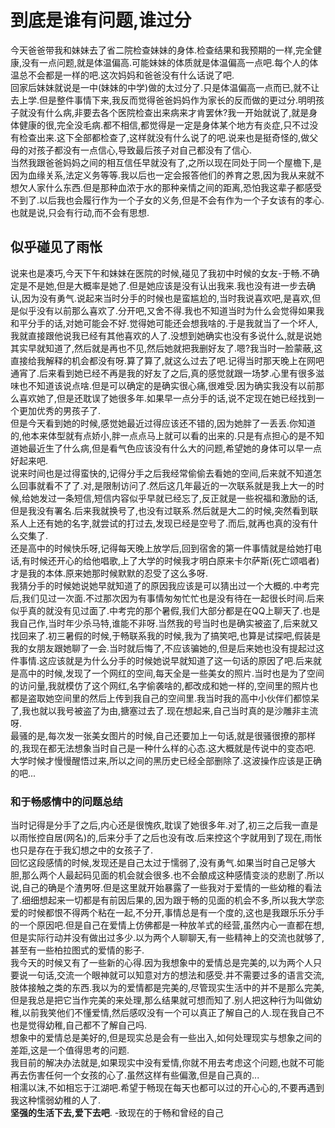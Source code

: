 # 到底是谁有问题,谁过分

今天爸爸带我和妹妹去了省二院检查妹妹的身体.检查结果和我预期的一样,完全健康,没有一点问题,就是体温偏高.可能妹妹的体质就是体温偏高一点吧.每个人的体温总不会都是一样的吧.这次妈妈和爸爸没有什么话说了吧.  
回家后妹妹就说是一中(妹妹的中学)做的太过分了.只是体温偏高一点而已,就不让去上学.但是整件事情下来,我反而觉得爸爸妈妈作为家长的反而做的更过分.明明孩子就没有什么病,非要去各个医院检查出来病来才肯罢休?我一开始就说了,就是身体健康的很,完全没毛病.都不相信,都觉得是一定是身体某个地方有炎症,只不过没有检查出来.这下全部都检查了,这样就没有什么说了的吧.说来也是挺奇怪的,做父母的对孩子都没有一点信心,导致最后孩子对自己都没有了信心.  
当然我跟爸爸妈妈之间的相互信任早就没有了,之所以现在同处于同一个屋檐下,是因为血缘关系,法定义务等等.我以后也一定会报答他们的养育之恩,因为我从来就不想欠人家什么东西.但是那种血浓于水的那种亲情之间的距离,恐怕我这辈子都感受不到了.以后我也会履行作为一个子女的义务,但是不会有作为一个子女该有的孝心.也就是说,只会有行动,而不会有思想.

## 似乎碰见了雨怅

说来也是凑巧,今天下午和妹妹在医院的时候,碰见了我初中时候的女友-于畅.不确定是不是她,但是大概率是她了.但是她应该是没有认出我来.我也没有进一步去确认,因为没有勇气.说起来当时分手的时候也是蛮尴尬的,当时我说喜欢吧,是喜欢,但是似乎没有以前那么喜欢了.分开吧,又舍不得.我也不知道当时为什么会觉得如果我和平分手的话,对她可能会不好.觉得她可能还会想我啥的.于是我就当了一个坏人,我就直接跟他说我已经有其他喜欢的人了.没想到她确实也没有多说什么,就是说她其实早就知道了,然后就是再也不见,然后她就把我删好友了.嗯?我当时一脸蒙蔽,这直接给我解释的机会都没有呀.算了算了,就这么过去了吧.记得当时那天晚上在网吧通宵了.后来看到她已经不再是我的好友了之后,真的感觉就跟一场梦.心里有很多滋味也不知道该说点啥.但是可以确定的是确实很心痛,很难受.因为确实我没有以前那么喜欢她了,但是还耽误了她很多年.如果早一点分手的话,说不定现在她已经找到一个更加优秀的男孩子了.  
但是今天看到她的时候,感觉她最近过得应该还不错的,因为她胖了一丢丢.你知道的,他本来体型就有点娇小,胖一点点马上就可以看的出来的.只是有点担心的是不知道她最近生了什么病,但是看气色应该没有什么大的问题,希望她的身体可以早一点好起来吧.  
说来时间也是过得蛮快的,记得分手之后我经常偷偷去看她的空间,后来就不知道怎么回事就看不了了.对,是限制访问了.然后这几年最近的一次联系就是我上大一的时候,给她发过一条短信,短信内容似乎早就已经忘了,反正就是一些祝福和激励的话,但是我没有署名.后来我就换号了,也没有过联系.然后就是大二的时候,突然看到联系人上还有她的名字,就尝试的打过去,发现已经是空号了.而后,就再也真的没有什么交集了.  
还是高中的时候快乐呀,记得每天晚上放学后,回到宿舍的第一件事情就是给她打电话,有时候还开心的给他唱歌,上了大学的时候我才明白原来卡尔萨斯(死亡颂唱者)才是我的本体.原来她那时候默默的忍受了这么多呀.  
我猜分手的时候她说她早就知道了的原因我应该是可以猜出过一个大概的.中考完后,我们见过一次面.不过那次因为有事情匆匆忙忙也是没有待在一起很长时间.后来似乎真的就没有见过面了.中考完的那个暑假,我们大部分都是在QQ上聊天了.也是我自己作,当时年少杀马特,谁能不非呀.当然我的号当时也是确实被盗了,后来就又找回来了.初三暑假的时候,于畅联系我的时候,我为了搞笑吧,也算是试探吧,假装是我的女朋友跟她聊了一会.当时就后悔了,不应该骗她的,但是后来她也没有提起过这件事情.这应该就是为什么分手的时候她说早就知道了这一句话的原因了吧.后来就是高中的时候,发现了一个网红的空间,每天全是一些美女的照片.当时也是为了空间的访问量,我就模仿了这个网红,名字偷袭啥的,都改成和她一样的,空间里的照片也都是盗取她空间里的然后上传到我自己的空间里.我当时我的高中小伙伴们都惊呆了,我也就以我号被盗了为由,搪塞过去了.现在想起来,自己当时真的是沙雕非主流呀.  
最骚的是,每次发一张美女图片的时候,自己还要加上一句话,就是很骚很撩的那样的,我现在都无法想象当时自己是一种什么样的心态.这大概就是传说中的变态吧.  
大学时候才慢慢醒悟过来,所以之间的黑历史已经全部删除了.这波操作应该是正确的吧...

### 和于畅感情中的问题总结

当时记得是分手了之后,内心还是很愧疚,耽误了她很多年.对了,初三之后我一直是以雨怅控自居(网名)的,后来分手了之后也没有改.后来控这个字就用到了现在,雨怅也只是存在于我幻想之中的女孩子了.  
回忆这段感情的时候,发现还是自己太过于懦弱了,没有勇气.如果当时自己足够大胆,那么两个人最起码见面的机会就会很多.也不会酿成这种感情变淡的悲剧了.所以说,自己的确是个渣男呀.但是这里就开始暴露了一些我对于爱情的一些幼稚的看法了.细细想起来一切都是有前因后果的,因为跟于畅的见面的机会不多,所以我大学恋爱的时候都恨不得两个粘在一起,不分开,事情总是有一个度的,这也是我跟乐乐分手的一个原因吧.但是自己在爱情上仿佛都是一种放羊式的经营,虽然内心一直都在想,但是实际行动并没有做出过多少.以为两个人聊聊天,有一些精神上的交流也就够了,甚至有一些柏拉图式的爱情的影子.  
我今天的时候又有了一些新的心得.因为我想象中的爱情总是完美的,以为两个人只要说一句话,交流一个眼神就可以知意对方的想法和感受.并不需要过多的语言交流,肢体接触之类的东西.我以为的爱情都是完美的,尽管现实生活中的并不是那么完美,但是我总是把它当作完美的来处理,那么结果就可想而知了.别人把这种行为叫做幼稚,以前我笑他们不懂爱情,然后感叹没有一个可以真正了解自己的人.现在我自己不也是觉得幼稚,自己都不了解自己吗.  
想象中的爱情总是美好的,但是现实总是会有一些出入,如何处理现实与想象之间的差距,这是一个值得思考的问题.  
我目前的解决办法就是,如果现实中没有爱情,你就不用去考虑这个问题,也就不可能再去伤害任何一个女孩的心了.虽然这样有些偏激,但是自己真的...  
相濡以沫,不如相忘于江湖吧.希望于畅现在每天也都可以过的开心心的,不要再遇到我这种懦弱幼稚的人了.  
**坚强的生活下去,爱下去吧**. -致现在的于畅和曾经的自己
